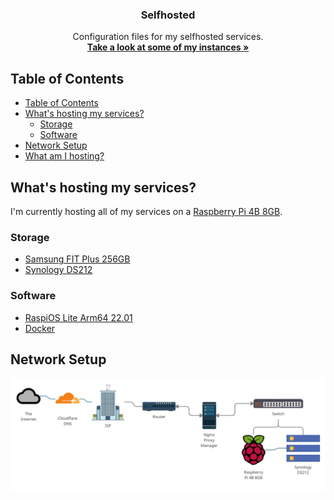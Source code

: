 <p align = "center" >
  <h3 align = "center" > Selfhosted </h3>

  <p align = "center" >
    Configuration files for my selfhosted services.
 <br/>
    <a href = "#what-am-i-hosting" > <strong > Take a look at some of my instances »</strong> </a>
</p>

## Table of Contents
- [Table of Contents](#table-of-contents)
- [What's hosting my services?](#whats-hosting-my-services)
  - [Storage](#storage)
  - [Software](#software)
- [Network Setup](#network-setup)
- [What am I hosting?](#what-am-i-hosting)


## What's hosting my services?
I'm currently hosting all of my services on a [Raspberry Pi 4B 8GB](https://www.raspberrypi.com/products/raspberry-pi-4-model-b/?variant=raspberry-pi-4-model-b-8gb).

### Storage
- [Samsung FIT Plus 256GB](https://www.amazon.de/-/en/Samsung-256GB-Flash-MUF-256AB-APC/dp/B07HPX38XC)
- [Synology DS212](https://www.synology.com/en-global/support/download/DS212?version=6.2#docs)

### Software
- [RaspiOS Lite Arm64 22.01](https://downloads.raspberrypi.org/raspios_lite_arm64/images/)
- [Docker](https://www.docker.com/)

## Network Setup
![Network Diagram](/network-diagram.png)
